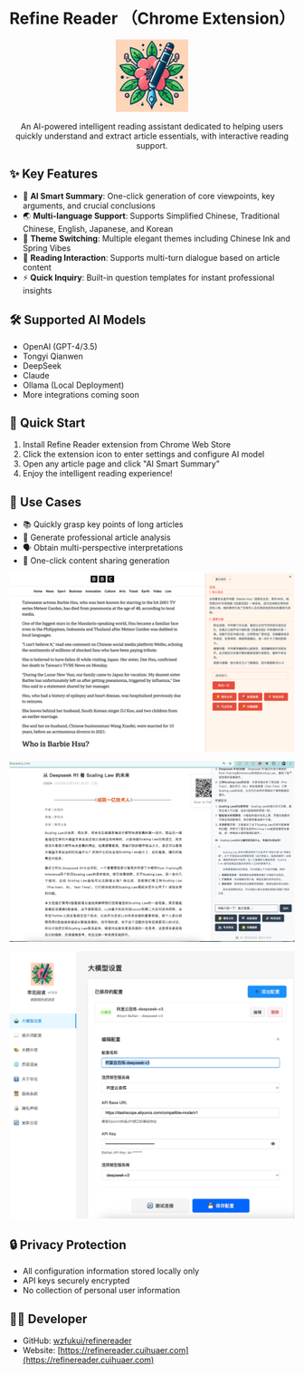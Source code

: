 # Refine Reader （Chrome Extension）

<p align="center">
  <img src="assets/refinereader-128.png" alt="Refine Reader Logo" width="128" height="128">
</p>

<p align="center">
  An AI-powered intelligent reading assistant dedicated to helping users quickly understand and extract article essentials, with interactive reading support.
</p>

## ✨ Key Features

- 🤖 **AI Smart Summary**: One-click generation of core viewpoints, key arguments, and crucial conclusions
- 🌏 **Multi-language Support**: Supports Simplified Chinese, Traditional Chinese, English, Japanese, and Korean
- 🎨 **Theme Switching**: Multiple elegant themes including Chinese Ink and Spring Vibes
- 💬 **Reading Interaction**: Supports multi-turn dialogue based on article content
- ⚡️ **Quick Inquiry**: Built-in question templates for instant professional insights

## 🛠️ Supported AI Models

- OpenAI (GPT-4/3.5)
- Tongyi Qianwen
- DeepSeek
- Claude
- Ollama (Local Deployment)
- More integrations coming soon

## 🚀 Quick Start

1. Install Refine Reader extension from Chrome Web Store
2. Click the extension icon to enter settings and configure AI model
3. Open any article page and click "AI Smart Summary"
4. Enjoy the intelligent reading experience!

## 🎯 Use Cases

- 📚 Quickly grasp key points of long articles
- 📝 Generate professional article analysis
- 🗣️ Obtain multi-perspective interpretations
- 📢 One-click content sharing generation

<p align="center">
  <img src="assets/refinereader-preview-1.png" alt="Refine Reader Preview" width="800">
</p>

<p align="center">
  <img src="assets/refinereader-preview-2.png" alt="Refine Reader Preview" width="800">
</p>

<p align="center">
  <img src="assets/refinereader-preview-3.jpg" alt="Refine Reader Preview" width="800">
</p>

## 🔒 Privacy Protection

- All configuration information stored locally only
- API keys securely encrypted
- No collection of personal user information

## 👨‍💻 Developer

- GitHub: [wzfukui/refinereader](https://github.com/wzfukui/refinereader)
- Website: [https://refinereader.cuihuaer.com](https://refinereader.cuihuaer.com)
